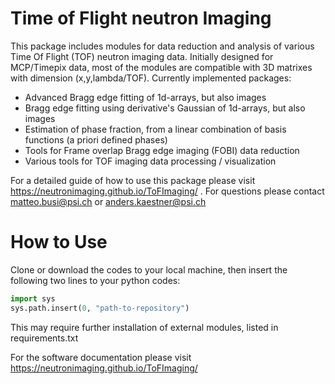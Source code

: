 # Time of Flight neutron Imaging
This package includes modules for data reduction and analysis of various Time Of Flight (TOF) neutron imaging data. Initially designed for MCP/Timepix data, most of the modules are compatible with 3D matrixes with dimension (x,y,lambda/TOF).
Currently implemented packages:
  - Advanced Bragg edge fitting of 1d-arrays, but also images
  - Bragg edge fitting using derivative's Gaussian of 1d-arrays, but also images
  - Estimation of phase fraction, from a linear combination of basis functions (a priori defined phases)
  - Tools for Frame overlap Bragg edge imaging (FOBI) data reduction
  - Various tools for TOF imaging data processing / visualization
 
For a detailed guide of how to use this package please visit https://neutronimaging.github.io/ToFImaging/ .
For questions please contact matteo.busi@psi.ch or anders.kaestner@psi.ch

# How to Use
Clone or download the codes to your local machine, then insert the following two lines to your python codes:
```python
import sys  
sys.path.insert(0, "path-to-repository")
```
This may require further installation of external modules, listed in requirements.txt

For the software documentation please visit https://neutronimaging.github.io/ToFImaging/ 
